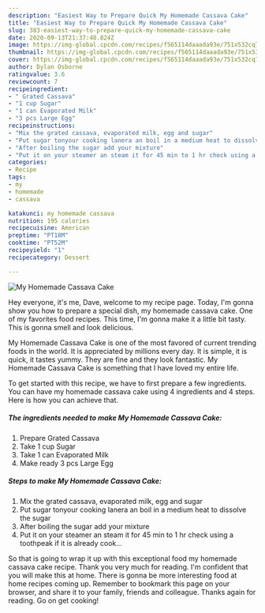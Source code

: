 ```yaml
---
description: "Easiest Way to Prepare Quick My Homemade Cassava Cake"
title: "Easiest Way to Prepare Quick My Homemade Cassava Cake"
slug: 383-easiest-way-to-prepare-quick-my-homemade-cassava-cake
date: 2020-09-13T21:37:48.824Z
image: https://img-global.cpcdn.com/recipes/f565114daaada93e/751x532cq70/my-homemade-cassava-cake-recipe-main-photo.jpg
thumbnail: https://img-global.cpcdn.com/recipes/f565114daaada93e/751x532cq70/my-homemade-cassava-cake-recipe-main-photo.jpg
cover: https://img-global.cpcdn.com/recipes/f565114daaada93e/751x532cq70/my-homemade-cassava-cake-recipe-main-photo.jpg
author: Dylan Osborne
ratingvalue: 3.6
reviewcount: 7
recipeingredient:
- " Grated Cassava"
- "1 cup Sugar"
- "1 can Evaporated Milk"
- "3 pcs Large Egg"
recipeinstructions:
- "Mix the grated cassava, evaporated milk, egg and sugar"
- "Put sugar tonyour cooking lanera an boil in a medium heat to dissolve the sugar"
- "After boiling the sugar add your mixture"
- "Put it on your steamer an steam it for 45 min to 1 hr check using a toothpeak if it is already cook..."
categories:
- Recipe
tags:
- my
- homemade
- cassava

katakunci: my homemade cassava 
nutrition: 195 calories
recipecuisine: American
preptime: "PT18M"
cooktime: "PT52M"
recipeyield: "1"
recipecategory: Dessert

---
```



![My Homemade Cassava Cake](https://img-global.cpcdn.com/recipes/f565114daaada93e/751x532cq70/my-homemade-cassava-cake-recipe-main-photo.jpg)

Hey everyone, it's me, Dave, welcome to my recipe page. Today, I'm gonna show you how to prepare a special dish, my homemade cassava cake. One of my favorites food recipes. This time, I'm gonna make it a little bit tasty. This is gonna smell and look delicious.

My Homemade Cassava Cake is one of the most favored of current trending foods in the world. It is appreciated by millions every day. It is simple, it is quick, it tastes yummy. They are fine and they look fantastic. My Homemade Cassava Cake is something that I have loved my entire life.




To get started with this recipe, we have to first prepare a few ingredients. You can have my homemade cassava cake using 4 ingredients and 4 steps. Here is how you can achieve that.

<!--inarticleads1-->

##### The ingredients needed to make My Homemade Cassava Cake:

1. Prepare  Grated Cassava
1. Take 1 cup Sugar
1. Take 1 can Evaporated Milk
1. Make ready 3 pcs Large Egg




<!--inarticleads2-->

##### Steps to make My Homemade Cassava Cake:

1. Mix the grated cassava, evaporated milk, egg and sugar
1. Put sugar tonyour cooking lanera an boil in a medium heat to dissolve the sugar
1. After boiling the sugar add your mixture
1. Put it on your steamer an steam it for 45 min to 1 hr check using a toothpeak if it is already cook...




So that is going to wrap it up with this exceptional food my homemade cassava cake recipe. Thank you very much for reading. I'm confident that you will make this at home. There is gonna be more interesting food at home recipes coming up. Remember to bookmark this page on your browser, and share it to your family, friends and colleague. Thanks again for reading. Go on get cooking!
